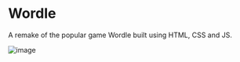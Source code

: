 # Wordle 

A remake of the popular game Wordle built using HTML, CSS and JS.

![image](https://github.com/stephenkettley/wordle/assets/109079565/ce86f006-542e-4582-a5af-a7503ca59cd4)


